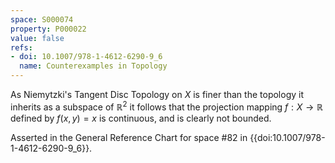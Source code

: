 ```yaml
---
space: S000074
property: P000022
value: false
refs:
- doi: 10.1007/978-1-4612-6290-9_6
  name: Counterexamples in Topology
---
```


As Niemytzki's Tangent Disc Topology on $X$ is finer than the topology it inherits as a subspace of $\mathbb{R}^2$ it follows that the projection mapping $f : X \to \mathbb{R}$ defined by $f(x,y) = x$ is continuous, and is clearly not bounded.

Asserted in the General Reference Chart for space #82 in
{{doi:10.1007/978-1-4612-6290-9_6}}.
